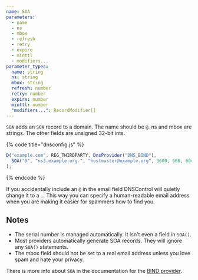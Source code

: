 ```yaml
---
name: SOA
parameters:
  - name
  - ns
  - mbox
  - refresh
  - retry
  - expire
  - minttl
  - modifiers...
parameter_types:
  name: string
  ns: string
  mbox: string
  refresh: number
  retry: number
  expire: number
  minttl: number
  "modifiers...": RecordModifier[]
---
```


`SOA` adds an `SOA` record to a domain. The name should be `@`.  ns and mbox are strings. The other fields are unsigned 32-bit ints.

{% code title="dnsconfig.js" %}
```javascript
D("example.com", REG_THIRDPARTY, DnsProvider("DNS_BIND"),
  SOA("@", "ns3.example.org.", "hostmaster@example.org", 3600, 600, 604800, 1440),
);
```
{% endcode %}

If you accidentally include an `@` in the email field DNSControl will quietly
change it to a `.`. This way you can specify a human-readable email address
when you are making it easier for spammers how to find you.

## Notes
* The serial number is managed automatically.  It isn't even a field in `SOA()`.
* Most providers automatically generate SOA records.  They will ignore any `SOA()` statements.
* The mbox field should not be set to a real email address unless you love spam and hate your privacy.

There is more info about `SOA` in the documentation for the [BIND provider](../../providers/bind.md).
